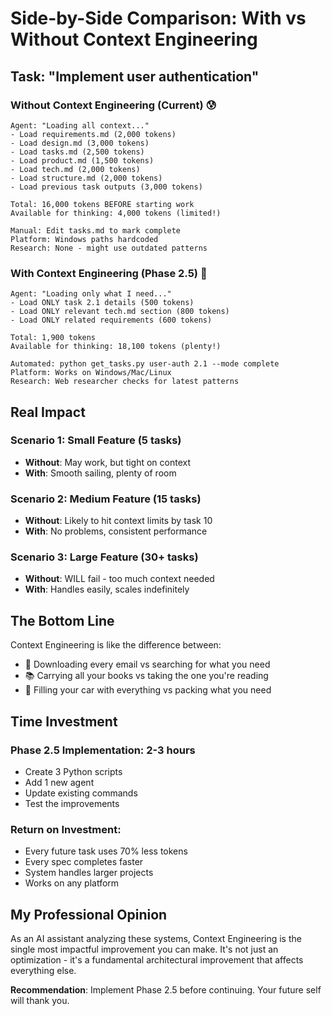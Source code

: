 # Side-by-Side Comparison: With vs Without Context Engineering

## Task: "Implement user authentication"

### Without Context Engineering (Current) 😰

```
Agent: "Loading all context..."
- Load requirements.md (2,000 tokens)
- Load design.md (3,000 tokens)
- Load tasks.md (2,500 tokens)
- Load product.md (1,500 tokens)
- Load tech.md (2,000 tokens)
- Load structure.md (2,000 tokens)
- Load previous task outputs (3,000 tokens)

Total: 16,000 tokens BEFORE starting work
Available for thinking: 4,000 tokens (limited!)

Manual: Edit tasks.md to mark complete
Platform: Windows paths hardcoded
Research: None - might use outdated patterns
```

### With Context Engineering (Phase 2.5) 🚀

```
Agent: "Loading only what I need..."
- Load ONLY task 2.1 details (500 tokens)
- Load ONLY relevant tech.md section (800 tokens)
- Load ONLY related requirements (600 tokens)

Total: 1,900 tokens
Available for thinking: 18,100 tokens (plenty!)

Automated: python get_tasks.py user-auth 2.1 --mode complete
Platform: Works on Windows/Mac/Linux
Research: Web researcher checks for latest patterns
```

## Real Impact

### Scenario 1: Small Feature (5 tasks)
- **Without**: May work, but tight on context
- **With**: Smooth sailing, plenty of room

### Scenario 2: Medium Feature (15 tasks)
- **Without**: Likely to hit context limits by task 10
- **With**: No problems, consistent performance

### Scenario 3: Large Feature (30+ tasks)
- **Without**: WILL fail - too much context needed
- **With**: Handles easily, scales indefinitely

## The Bottom Line

Context Engineering is like the difference between:
- 📧 Downloading every email vs searching for what you need
- 📚 Carrying all your books vs taking the one you're reading
- 🚗 Filling your car with everything vs packing what you need

## Time Investment

### Phase 2.5 Implementation: 2-3 hours
- Create 3 Python scripts
- Add 1 new agent
- Update existing commands
- Test the improvements

### Return on Investment:
- Every future task uses 70% less tokens
- Every spec completes faster
- System handles larger projects
- Works on any platform

## My Professional Opinion

As an AI assistant analyzing these systems, Context Engineering is the single most impactful improvement you can make. It's not just an optimization - it's a fundamental architectural improvement that affects everything else.

**Recommendation**: Implement Phase 2.5 before continuing. Your future self will thank you.

